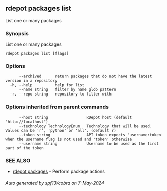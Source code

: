 ## rdepot packages list

List one or many packages

### Synopsis

List one or many packages

```
rdepot packages list [flags]
```

### Options

```
      --archived      return packages that do not have the latest version in a repository
  -h, --help          help for list
      --name string   filter by name glob pattern
  -r, --repo string   repository to filter with
```

### Options inherited from parent commands

```
      --host string                 RDepot host (default "http://localhost")
      --technology TechnologyEnum   Technology that will be used. Values can be 'r', 'python' or 'all'. (default r)
      --token string                API token expects 'username:token' when the username flag is not used and 'token' otherwise
      --username string             Username to be used as the first part of the token
```

### SEE ALSO

* [rdepot packages](rdepot_packages.md)	 - Perform package actions

###### Auto generated by spf13/cobra on 7-May-2024
